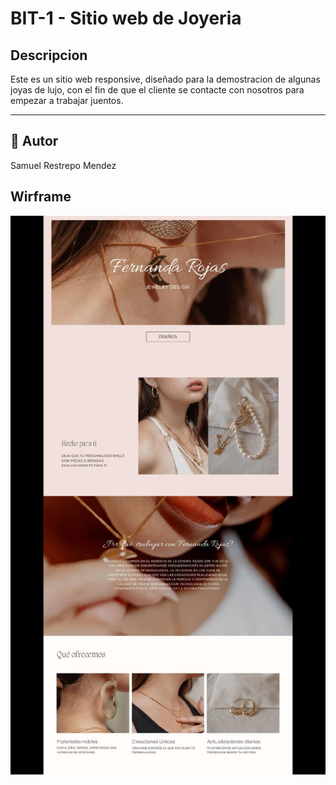 # BIT-1 - Sitio web de Joyeria

## Descripcion

Este es un sitio web responsive, diseñado para la demostracion de algunas joyas de lujo, con el fin de que el cliente se contacte con nosotros para empezar a trabajar juentos.

---
## 👤 Autor

Samuel Restrepo Mendez

## Wirframe 

![FIGMA](assets/figma.jpg)
